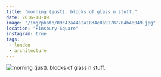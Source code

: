 ```yaml
---
title: "morning (just). blocks of glass n stuff."
date: 2016-10-09
image: "/img/photo/09c42a44a2a1834e0a91787704b48049.jpg"
location: "Finsbury Square"
instagram: true
tags:
 - london
 - architecture
---
```


![morning (just). blocks of glass n stuff.](/img/photo/09c42a44a2a1834e0a91787704b48049.jpg)

